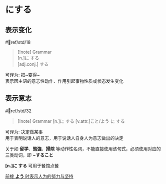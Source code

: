# にする

## 表示变化

 #📖ref/std/18  
> [!note] Grammar  
> [n.]に する  
> [adj.conj.] する  

可译为: 把~变得~  
表示因主语的意志性动作、作用引起事物性质或状态发生变化  

## 表示意志

 #📖ref/std/32  
> [!note] Grammar
> [n.]に する
> [v.attr.]こと/よう に する

可译为: 决定做某事  
用于表明说话人的意志，用于说话人自身人为意志做出的决定  

关于如 **留学**、**勉強**、**掃除** 等动作性名词，不能直接使用该句式，必须使用对应的三类动词，即 **~すること**  

**[n.]に する** 可用于餐馆点餐  

[前接 **よう** 时表示人为的努力与坚持](よう.md#表示人为的努力与坚持)  
